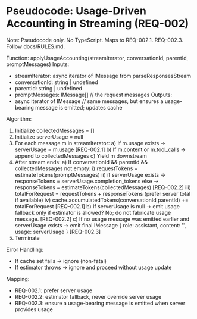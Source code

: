 # Pseudocode: Usage-Driven Accounting in Streaming (REQ-002)

Note: Pseudocode only. No TypeScript. Maps to REQ-002.1..REQ-002.3. Follow docs/RULES.md.

Function: applyUsageAccounting(streamIterator, conversationId, parentId, promptMessages)
Inputs:
- streamIterator: async iterator of IMessage from parseResponsesStream
- conversationId: string | undefined
- parentId: string | undefined
- promptMessages: IMessage[] // the request messages
Outputs:
- async iterator of IMessage // same messages, but ensures a usage-bearing message is emitted; updates cache

Algorithm:
1. Initialize collectedMessages = []
2. Initialize serverUsage = null
3. For each message m in streamIterator:
   a) If m.usage exists → serverUsage = m.usage [REQ-002.1]
   b) If m.content or m.tool_calls → append to collectedMessages
   c) Yield m downstream
4. After stream ends:
   a) If conversationId && parentId && collectedMessages not empty:
      i) requestTokens = estimateTokens(promptMessages)
      ii) if serverUsage exists → responseTokens = serverUsage.completion_tokens else → responseTokens = estimateTokens(collectedMessages) [REQ-002.2]
      iii) totalForRequest = requestTokens + responseTokens (prefer server total if available)
      iv) cache.accumulatedTokens(conversationId,parentId) += totalForRequest [REQ-002.1]
   b) If serverUsage is null → emit usage fallback only if estimator is allowed? No; do not fabricate usage message. [REQ-002.2]
   c) If no usage message was emitted earlier and serverUsage exists → emit final IMessage { role: assistant, content: '', usage: serverUsage } [REQ-002.3]
5. Terminate

Error Handling:
- If cache set fails → ignore (non-fatal)
- If estimator throws → ignore and proceed without usage update

Mapping:
- REQ-002.1: prefer server usage
- REQ-002.2: estimator fallback, never override server usage
- REQ-002.3: ensure a usage-bearing message is emitted when server provides usage
